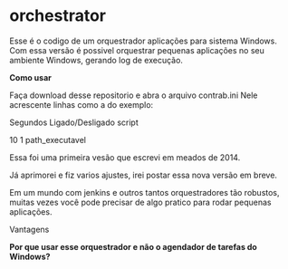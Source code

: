 # orchestrator

Esse é o codigo de um orquestrador aplicações para sistema Windows.
Com essa versão é possivel orquestrar pequenas aplicações no seu ambiente Windows, gerando log de execução.


**Como usar**

Faça download desse repositorio e abra o arquivo contrab.ini
Nele acrescente linhas como a do exemplo:

Segundos Ligado/Desligado script

10 1 path_executavel

Essa foi uma primeira vesão que escrevi em meados de 2014.

Já aprimorei e fiz varios ajustes, irei postar essa nova versão em breve.

Em um mundo com jenkins e outros tantos orquestradores tão robustos, muitas vezes você pode precisar de algo pratico para rodar pequenas aplicações.

Vantagens

**Por que usar esse orquestrador e não o agendador de tarefas do Windows?**



